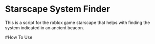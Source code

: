 # Starscape System Finder
This is a script for the roblox game starscape that helps with finding the system indicated in an ancient beacon.

#How To Use
